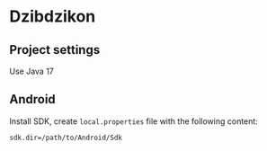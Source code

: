 # Dzibdzikon

## Project settings

Use Java 17

## Android

Install SDK, create `local.properties` file with the following content:

```properties
sdk.dir=/path/to/Android/Sdk
```
